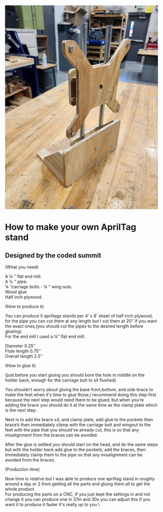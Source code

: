 ![Full AprilTag Stand](fullapriltag.jpg)

# How to make your own AprilTag stand 

## Designed by the coded summit

(What you need)

A ¼ ‘’ flat end mill.  
A ½ ‘’ pipe.  
¼ ‘’carriage bolts \- ¼ ‘’ wing nuts.  
Wood glue  
Half inch plywood.

(How to produce it)

You can produce 5 apriltags stands per 4’ x 8’ sheet of half inch plywood, for the pipe you can cut them at any length but I cut them at 20’’ if you want the exact ones,(you should cut the pipes to the desired length before glueing).  
 For the end mill I used a ¼’’ flat end mill.

Diameter 0.25’’  
Flute length 0.75’’  
Overall length 2.5’’

(How to glue it)

(just before you start gluing you should bore the hole in middle on the holder back, enough for the carriage bolt to sit flushed)

You shouldn’t worry about gluing the base front,bottom, and side brace to make the feet when it's time to glue those,I recommend doing this step first because the next step would need them to be glued, but when you’re  adding the brace you should do it at the same time as the clamp plate which is the next step .   


Next is to add the brace x4, and clamp plate, add glue to the pockets then brace’s then immediately clamp with the carriage bolt and wingnut to the feet with the pipe that you should've already cut, this is so that any misalignment from the braces can be avoided.

After the glue is settled you should start on the head, and do the same steps but with the holder back add glue to the pockets, add the braces, then immediately clamp them to the pipe so that any misalignment can be avoided from the braces.



(Production time)

Now time is relative but I was able to produce one apriltag stand in roughly around a day or 2 from getting all the parts and gluing them all to get the whole product.  
For producing the parts on a CNC, If you just kept the settings in and not change it you can produce one in 37m and 30s you can adjust this if you want it to produce it faster it's really up to you \\
